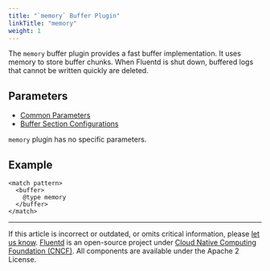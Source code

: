 ```yaml
---
title: "`memory` Buffer Plugin"
linkTitle: "memory"
weight: 1
---
```


The `memory` buffer plugin provides a fast buffer implementation. It
uses memory to store buffer chunks. When Fluentd is shut down, buffered
logs that cannot be written quickly are deleted.

## Parameters

- [Common Parameters](/configuration/plugin-common-parameters.md)
- [Buffer Section Configurations](/configuration/buffer-section.md)

`memory` plugin has no specific parameters.

## Example

```
<match pattern>
  <buffer>
    @type memory
  </buffer>
</match>
```

---

If this article is incorrect or outdated, or omits critical information, please
[let us know](https://github.com/fluent/fluentd-docs-gitbook/issues?state=open).
[Fluentd](http://www.fluentd.org/) is an open-source project under [Cloud Native
Computing Foundation (CNCF)](https://cncf.io/). All components are available
under the Apache 2 License.
